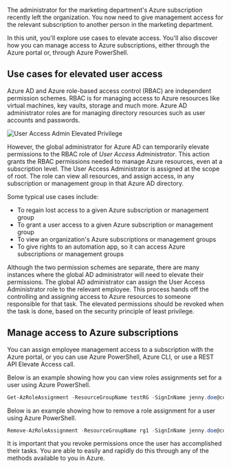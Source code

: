 
The administrator for the marketing department's Azure subscription recently left the organization. You now need to give management access for the relevant subscription to another person in the marketing department.

In this unit, you'll explore use cases to elevate access. You'll also discover how you can manage access to Azure subscriptions, either through the Azure portal or, through Azure PowerShell.

## Use cases for elevated user access

Azure AD and Azure role-based access control (RBAC) are independent permission schemes. RBAC is for managing access to Azure resources like virtual machines, key vaults, storage and much more. Azure AD administrator roles are for managing directory resources such as user accounts and passwords.

![User Access Admin Elevated Privilege](../media/2-elevate-access.png)

However, the global administrator for Azure AD can temporarily elevate permissions to the RBAC role of *User Access Administrator*. This action grants the RBAC permissions needed to manage Azure resources, even at a subscription level. The User Access Administrator is assigned at the scope of root. The role can view all resources, and assign access, in any subscription or management group in that Azure AD directory.

Some typical use cases include:

- To regain lost access to a given Azure subscription or management group
- To grant a user access to a given Azure subscription or management group
- To view an organization's Azure subscriptions or management groups
- To give rights to an automation app, so it can access Azure subscriptions or management groups

Although the two permission schemes are separate, there are many instances where the global AD administrator will need to elevate their permissions. The global AD administrator can assign the User Access Administrator role to the relevant employee. This process hands off the controlling and assigning access to Azure resources to someone responsible for that task. The elevated permissions should be revoked when the task is done, based on the security principle of least privilege.

## Manage access to Azure subscriptions

You can assign employee management access to a subscription with the Azure portal, or you can use Azure PowerShell, Azure CLI, or use a REST API Elevate Access call.

Below is an example showing how you can view roles assignments set for a user using Azure PowerShell.

```PowerShell
Get-AzRoleAssignment -ResourceGroupName testRG -SignInName jenny.doe@contoso.com
```
Below is an example showing how to remove a role assignment for a user using Azure PowerShell.
```PowerShell
Remove-AzRoleAssignment -ResourceGroupName rg1 -SignInName jenny.doe@contoso.com -RoleDefinitionName Reader
```
It is important that you revoke permissions once the user has accomplished their tasks. You are able to easily and rapidly do this through any of the methods available to you in Azure.
